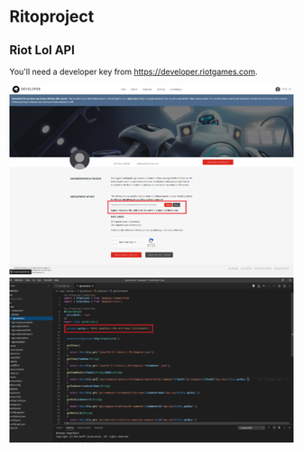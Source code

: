 # Ritoproject

## Riot Lol API

You'll need a developer key from https://developer.riotgames.com.

![Api Key](./src/assets/developer-riotgames-api-key.png)
![Api Service](./src/assets/api-service.png)
